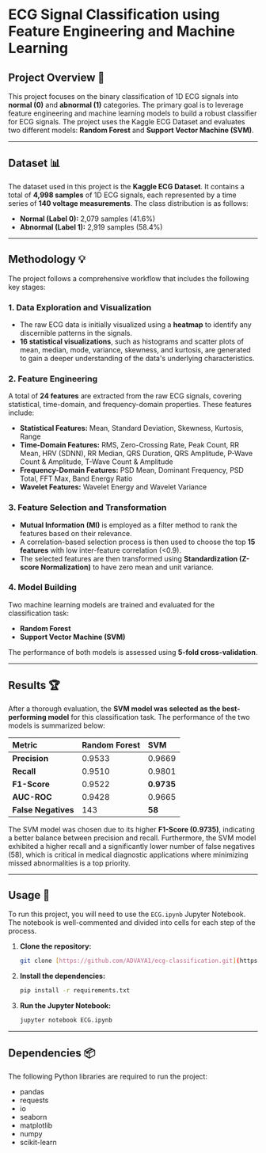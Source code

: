 # ECG Signal Classification using Feature Engineering and Machine Learning

## Project Overview 📖

This project focuses on the binary classification of 1D ECG signals into **normal (0)** and **abnormal (1)** categories. The primary goal is to leverage feature engineering and machine learning models to build a robust classifier for ECG signals. The project uses the Kaggle ECG Dataset and evaluates two different models: **Random Forest** and **Support Vector Machine (SVM)**.

---

## Dataset 📊

The dataset used in this project is the **Kaggle ECG Dataset**. It contains a total of **4,998 samples** of 1D ECG signals, each represented by a time series of **140 voltage measurements**. The class distribution is as follows:

* **Normal (Label 0):** 2,079 samples (41.6%)
* **Abnormal (Label 1):** 2,919 samples (58.4%)

---

## Methodology 💡

The project follows a comprehensive workflow that includes the following key stages:

### 1. Data Exploration and Visualization
* The raw ECG data is initially visualized using a **heatmap** to identify any discernible patterns in the signals.
* **16 statistical visualizations**, such as histograms and scatter plots of mean, median, mode, variance, skewness, and kurtosis, are generated to gain a deeper understanding of the data's underlying characteristics.

### 2. Feature Engineering
A total of **24 features** are extracted from the raw ECG signals, covering statistical, time-domain, and frequency-domain properties. These features include:
* **Statistical Features:** Mean, Standard Deviation, Skewness, Kurtosis, Range
* **Time-Domain Features:** RMS, Zero-Crossing Rate, Peak Count, RR Mean, HRV (SDNN), RR Median, QRS Duration, QRS Amplitude, P-Wave Count & Amplitude, T-Wave Count & Amplitude
* **Frequency-Domain Features:** PSD Mean, Dominant Frequency, PSD Total, FFT Max, Band Energy Ratio
* **Wavelet Features:** Wavelet Energy and Wavelet Variance

### 3. Feature Selection and Transformation
* **Mutual Information (MI)** is employed as a filter method to rank the features based on their relevance.
* A correlation-based selection process is then used to choose the top **15 features** with low inter-feature correlation (<0.9).
* The selected features are then transformed using **Standardization (Z-score Normalization)** to have zero mean and unit variance.

### 4. Model Building
Two machine learning models are trained and evaluated for the classification task:
* **Random Forest**
* **Support Vector Machine (SVM)**

The performance of both models is assessed using **5-fold cross-validation**.

---

## Results 🏆

After a thorough evaluation, the **SVM model was selected as the best-performing model** for this classification task. The performance of the two models is summarized below:

| Metric | Random Forest | SVM |
| :--- | :--- | :--- |
| **Precision** | 0.9533 | 0.9669 |
| **Recall** | 0.9510 | 0.9801 |
| **F1-Score** | 0.9522 | **0.9735** |
| **AUC-ROC**| 0.9428 | 0.9665 |
| **False Negatives** | 143 | **58** |

The SVM model was chosen due to its higher **F1-Score (0.9735)**, indicating a better balance between precision and recall. Furthermore, the SVM model exhibited a higher recall and a significantly lower number of false negatives (58), which is critical in medical diagnostic applications where minimizing missed abnormalities is a top priority.

---

## Usage 🚀

To run this project, you will need to use the `ECG.ipynb` Jupyter Notebook. The notebook is well-commented and divided into cells for each step of the process.

1.  **Clone the repository:**
    ```bash
    git clone [https://github.com/ADVAYA1/ecg-classification.git](https://github.com/ADVAYA1/ecg-classification.git)
    ```
2.  **Install the dependencies:**
    ```bash
    pip install -r requirements.txt
    ```
3.  **Run the Jupyter Notebook:**
    ```bash
    jupyter notebook ECG.ipynb
    ```

---

## Dependencies 📦

The following Python libraries are required to run the project:

* pandas
* requests
* io
* seaborn
* matplotlib
* numpy
* scikit-learn
